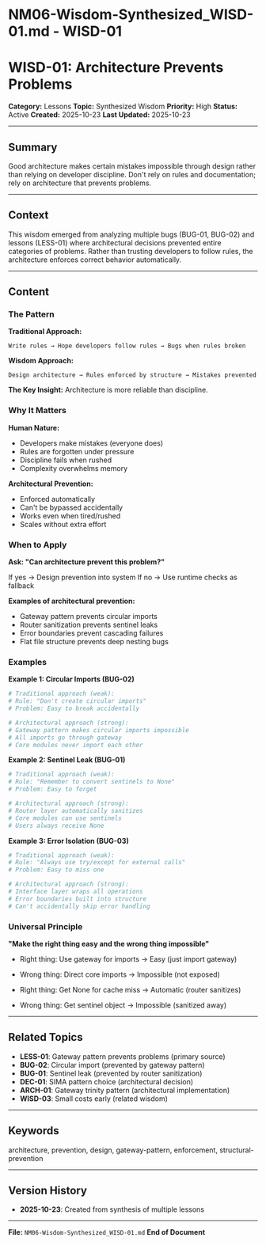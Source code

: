 # NM06-Wisdom-Synthesized_WISD-01.md - WISD-01

# WISD-01: Architecture Prevents Problems

**Category:** Lessons
**Topic:** Synthesized Wisdom
**Priority:** High
**Status:** Active
**Created:** 2025-10-23
**Last Updated:** 2025-10-23

---

## Summary

Good architecture makes certain mistakes impossible through design rather than relying on developer discipline. Don't rely on rules and documentation; rely on architecture that prevents problems.

---

## Context

This wisdom emerged from analyzing multiple bugs (BUG-01, BUG-02) and lessons (LESS-01) where architectural decisions prevented entire categories of problems. Rather than trusting developers to follow rules, the architecture enforces correct behavior automatically.

---

## Content

### The Pattern

**Traditional Approach:**
```
Write rules → Hope developers follow rules → Bugs when rules broken
```

**Wisdom Approach:**
```
Design architecture → Rules enforced by structure → Mistakes prevented
```

**The Key Insight:** Architecture is more reliable than discipline.

### Why It Matters

**Human Nature:**
- Developers make mistakes (everyone does)
- Rules are forgotten under pressure
- Discipline fails when rushed
- Complexity overwhelms memory

**Architectural Prevention:**
- Enforced automatically
- Can't be bypassed accidentally
- Works even when tired/rushed
- Scales without extra effort

### When to Apply

**Ask: "Can architecture prevent this problem?"**

If yes → Design prevention into system
If no → Use runtime checks as fallback

**Examples of architectural prevention:**
- Gateway pattern prevents circular imports
- Router sanitization prevents sentinel leaks
- Error boundaries prevent cascading failures
- Flat file structure prevents deep nesting bugs

### Examples

**Example 1: Circular Imports (BUG-02)**
```python
# Traditional approach (weak):
# Rule: "Don't create circular imports"
# Problem: Easy to break accidentally

# Architectural approach (strong):
# Gateway pattern makes circular imports impossible
# All imports go through gateway
# Core modules never import each other
```

**Example 2: Sentinel Leak (BUG-01)**
```python
# Traditional approach (weak):
# Rule: "Remember to convert sentinels to None"
# Problem: Easy to forget

# Architectural approach (strong):
# Router layer automatically sanitizes
# Core modules can use sentinels
# Users always receive None
```

**Example 3: Error Isolation (BUG-03)**
```python
# Traditional approach (weak):
# Rule: "Always use try/except for external calls"
# Problem: Easy to miss one

# Architectural approach (strong):
# Interface layer wraps all operations
# Error boundaries built into structure
# Can't accidentally skip error handling
```

### Universal Principle

**"Make the right thing easy and the wrong thing impossible"**

- Right thing: Use gateway for imports → Easy (just import gateway)
- Wrong thing: Direct core imports → Impossible (not exposed)

- Right thing: Get None for cache miss → Automatic (router sanitizes)
- Wrong thing: Get sentinel object → Impossible (sanitized away)

---

## Related Topics

- **LESS-01**: Gateway pattern prevents problems (primary source)
- **BUG-02**: Circular import (prevented by gateway pattern)
- **BUG-01**: Sentinel leak (prevented by router sanitization)
- **DEC-01**: SIMA pattern choice (architectural decision)
- **ARCH-01**: Gateway trinity pattern (architectural implementation)
- **WISD-03**: Small costs early (related wisdom)

---

## Keywords

architecture, prevention, design, gateway-pattern, enforcement, structural-prevention

---

## Version History

- **2025-10-23**: Created from synthesis of multiple lessons

---

**File:** `NM06-Wisdom-Synthesized_WISD-01.md`
**End of Document**
